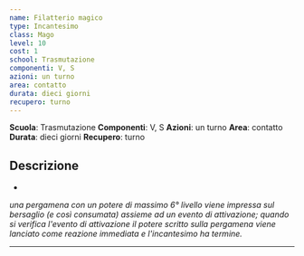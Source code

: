 ```yaml
---
name: Filatterio magico
type: Incantesimo
class: Mago
level: 10
cost: 1
school: Trasmutazione
componenti: V, S
azioni: un turno
area: contatto
durata: dieci giorni
recupero: turno
---
```

**Scuola**: Trasmutazione
**Componenti**: V, S
**Azioni**: un turno
**Area**: contatto
**Durata**: dieci giorni
**Recupero**: turno

**Descrizione**
-

-

*una pergamena con un potere di massimo 6° livello viene impressa sul bersaglio (e così consumata) assieme ad un evento di attivazione; quando si verifica l'evento di attivazione il potere scritto sulla pergamena viene lanciato come reazione immediata e l'incantesimo ha termine.*

---